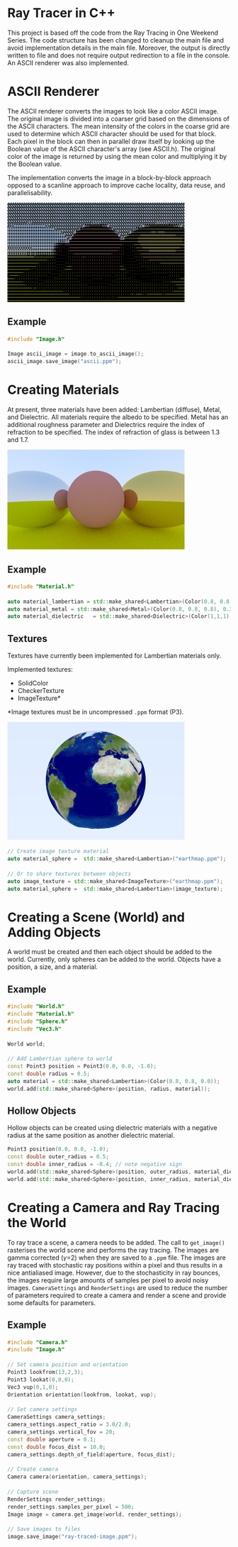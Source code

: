 # Ray Tracer in C++

This project is based off the code from the Ray Tracing in One Weekend Series. The code structure has been changed to cleanup the main file and avoid implementation details in the main file. Moreover, the output is directly written to file and does not require output redirection to a file in the console. An ASCII renderer was also implemented.

# ASCII Renderer

The ASCII renderer converts the images to look like a color ASCII image. The original image is divided into a coarser grid based on the dimensions of the ASCII characters. The mean intensity of the colors in the coarse grid are used to determine which ASCII character should be used for that block. Each pixel in the block can then in parallel draw itself by looking up the Boolean value of the ASCII character's array (see ASCII.h). The original color of the image is returned by using the mean color and multiplying it by the Boolean value.

The implementation converts the image in a block-by-block approach opposed to a scanline approach to improve cache locality, data reuse, and parallelisability.

![ASCII Image](<./output-images/ascii.png>)

## Example
```cpp
#include "Image.h"

Image ascii_image = image.to_ascii_image();
ascii_image.save_image("ascii.ppm");
```

# Creating Materials
At present, three materials have been added: Lambertian (diffuse), Metal, and Dielectric. All materials require the albedo to be specified. Metal has an additional roughness parameter and Dielectrics require the index of refraction to be specified. The index of refraction of glass is between 1.3 and 1.7.

![Metal and Lambertian Spheres](<./output-images/Metal and Lambertian Spheres.png>)

## Example
```cpp
#include "Material.h"

auto material_lambertian = std::make_shared<Lambertian>(Color(0.8, 0.8, 0.0));
auto material_metal = std::make_shared<Metal>(Color(0.8, 0.8, 0.8), 0.3);
auto material_dielectric   = std::make_shared<Dielectric>(Color(1,1,1), 1.5);
```

## Textures
Textures have currently been implemented for Lambertian materials only. 

Implemented textures:
* SolidColor
* CheckerTexture
* ImageTexture*

*Image textures must be in uncompressed `.ppm` format (P3).

![Image Texture](<./output-images/Image Texture.png>)

```cpp
// Create image texture material
auto material_sphere =  std::make_shared<Lambertian>("earthmap.ppm");

// Or to share textures between objects
auto image_texture = std::make_shared<ImageTexture>("earthmap.ppm");
auto material_sphere =  std::make_shared<Lambertian>(image_texture);
```

# Creating a Scene (World) and Adding Objects
A world must be created and then each object should be added to the world. Currently, only spheres can be added to the world. Objects have a position, a size, and a material.

## Example
```cpp
#include "World.h"
#include "Material.h"
#include "Sphere.h"
#include "Vec3.h"

World world;

// Add Lambertian sphere to world
const Point3 position = Point3(0.0, 0.0, -1.0);
const double radius = 0.5;
auto material = std::make_shared<Lambertian>(Color(0.8, 0.8, 0.0));
world.add(std::make_shared<Sphere>(position, radius, material));
```

## Hollow Objects
Hollow objects can be created using dielectric materials with a negative radius at the same position as another dielectric material.

```cpp
Point3 position(0.0, 0.0, -1.0);
const double outer_radius = 0.5;
const double inner_radius = -0.4; // note negative sign
world.add(std::make_shared<Sphere>(position, outer_radius, material_dielectric));
world.add(std::make_shared<Sphere>(position, inner_radius, material_dielectric));
```

# Creating a Camera and Ray Tracing the World
To ray trace a scene, a camera needs to be added. The call to `get_image()` rasterises the world scene and performs the ray tracing. The images are gamma corrected ($\gamma$=2) when they are saved to a `.ppm` file. The images are ray traced with stochastic ray positions within a pixel and thus results in a nice antialiased image. However, due to the stochasticity in ray bounces, the images require large amounts of samples per pixel to avoid noisy images. `CameraSettings` and `RenderSettings` are used to reduce the number of parameters required to create a camera and render a scene and provide some defaults for parameters.

## Example
```cpp
#include "Camera.h"
#include "Image.h"

// Set camera position and orientation
Point3 lookfrom(13,2,3);
Point3 lookat(0,0,0);
Vec3 vup(0,1,0);
Orientation orientation(lookfrom, lookat, vup);

// Set camera settings
CameraSettings camera_settings;
camera_settings.aspect_ratio = 3.0/2.0;
camera_settings.vertical_fov = 20;
const double aperture = 0.1;
const double focus_dist = 10.0;
camera_settings.depth_of_field(aperture, focus_dist);

// Create camera
Camera camera(orientation, camera_settings);

// Capture scene
RenderSettings render_settings;
render_settings.samples_per_pixel = 500;
Image image = camera.get_image(world, render_settings);

// Save images to files
image.save_image("ray-traced-image.ppm");
```
